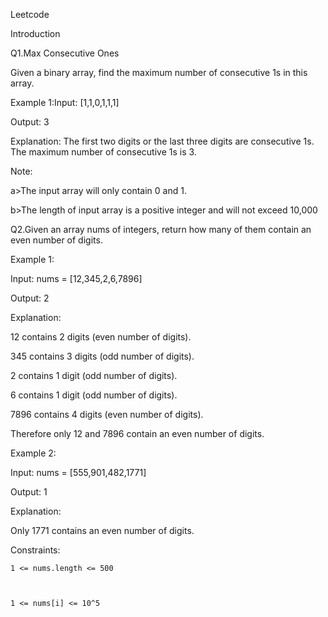


Leetcode





Introduction




Q1.Max Consecutive Ones

Given a binary array, find the maximum number of consecutive 1s in this array.



Example 1:Input: [1,1,0,1,1,1]


Output: 3


Explanation: The first two digits or the last three digits are consecutive 1s.
The maximum number of consecutive 1s is 3.


Note: 


a>The input array will only contain 0 and 1.


b>The length of input array is a positive integer and will not exceed 10,000













Q2.Given an array nums of integers, return how many of them contain an even number of digits. 


Example 1:

Input: nums = [12,345,2,6,7896]


Output: 2


Explanation: 


12 contains 2 digits (even number of digits). 


345 contains 3 digits (odd number of digits).


2 contains 1 digit (odd number of digits). 


6 contains 1 digit (odd number of digits). 


7896 contains 4 digits (even number of digits). 


Therefore only 12 and 7896 contain an even number of digits.






Example 2:



Input: nums = [555,901,482,1771]



Output: 1 



Explanation: 



Only 1771 contains an even number of digits.





Constraints:



    1 <= nums.length <= 500
    
    
    
    1 <= nums[i] <= 10^5






